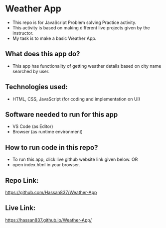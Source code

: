 # Weather App

- This repo is for JavaScript Problem solving Practice activity.
- This activity is based on making different live projects given by the instructor.
- My task is to make a basic Weather App.


## What does this app do?
- This app has functionality of getting weather details based on city name searched by user.

## Technologies used:

- HTML, CSS, JavaScript (for coding and implementation  on UI)

## Software needed to run for this app

- VS Code (as Editor)
- Browser (as runtime environment)

## How to run code in this repo?

- To run this app, click live github website link given below.
OR
- open index.html in your browser.


## Repo Link:

https://github.com/Hassan837/Weather-App


## Live Link:

https://hassan837.github.io/Weather-App/